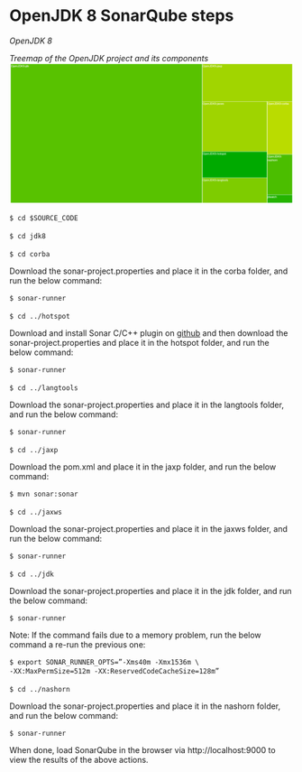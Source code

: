 # OpenJDK 8 SonarQube steps

*OpenJDK 8*

*Treemap of the OpenJDK project and its components*
![](SonarQube-OpenJDK.jpg)

```
$ cd $SOURCE_CODE

$ cd jdk8

$ cd corba
```

Download the sonar-project.properties and place it in the corba folder, and run the below command:

```
$ sonar-runner

$ cd ../hotspot
```

Download and install Sonar C/C++ plugin on [github](https://github.com/wenns/sonar-cxx) and then download the sonar-project.properties and place it in the hotspot folder, and run the below command:

```
$ sonar-runner

$ cd ../langtools
```

Download the sonar-project.properties and place it in the langtools folder, and run the below command:

```
$ sonar-runner

$ cd ../jaxp
```

Download the pom.xml and place it in the jaxp folder, and run the below command:

```
$ mvn sonar:sonar

$ cd ../jaxws
```
Download the sonar-project.properties and place it in the jaxws folder, and run the below command:

```
$ sonar-runner

$ cd ../jdk
```

Download the sonar-project.properties and place it in the jdk folder,  and run the below command:

```
$ sonar-runner
```

Note: If the command fails due to a memory problem, run the below command a re-run the previous one:

```
$ export SONAR_RUNNER_OPTS=”-Xms40m -Xmx1536m \
-XX:MaxPermSize=512m -XX:ReservedCodeCacheSize=128m”

$ cd ../nashorn
```

Download the sonar-project.properties and place it in the nashorn folder, and run the below command:

```
$ sonar-runner
```

When done, load SonarQube in the browser via http://localhost:9000 to view the results of the above actions. 
